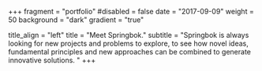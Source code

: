 +++
fragment = "portfolio"
#disabled = false
date = "2017-09-09"
weight = 50
background = "dark"
gradient = "true"

title_align = "left"
title = "Meet Springbok."
subtitle = "Springbok is always looking for new projects and problems to explore, to see how novel ideas, fundamental principles and new approaches can be combined to generate innovative solutions. "
+++
